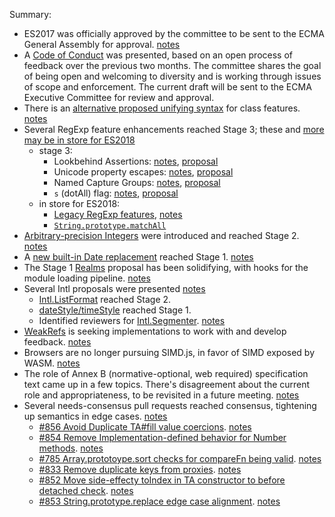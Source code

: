Summary:

- ES2017 was officially approved by the committee to be sent to the ECMA General Assembly for approval. [notes](mar-21.md#6ii-vote-to-accept-ecma-262-2017-final-draft-and-forward-it-to-ecma-ga-approval-subject-to-completion-of-rf-opt-out-period-with-no-opt-outs)
- A [Code of Conduct][] was presented, based on an open process of feedback over the previous two months. The committee shares the goal of being open and welcoming to diversity and is working through issues of scope and enforcement. The current draft will be sent to the ECMA Executive Committee for
review and approval.
- There is an [alternative proposed unifying syntax][Orthogonal-Classes] for class features. [notes][Orthogonal-Classes-notes]
- Several RegExp feature enhancements reached Stage 3; these and [more may be in store for ES2018](mar-21.md#any-items-for-the-2018-edition)
  - stage 3:
    - Lookbehind Assertions: [notes][lookbehind-notes], [proposal][lookbehind]
    - Unicode property escapes: [notes][property-escapes-notes], [proposal][property-escapes]
    - Named Capture Groups: [notes][named-groups-notes], [proposal][named-groups]
    - `s` (dotAll) flag: [notes][dotall-flag-notes], [proposal][dotall-flag]
  - in store for ES2018:
    - [Legacy RegExp features][legacy-features], [notes][legacy-features-notes]
    - [`String.prototype.matchAll`][matchAll]
- [Arbitrary-precision Integers][] were introduced and reached Stage 2. [notes](mar-23.md#10iva-arbitrary-precision-integer-type-for-stage-2)
- A [new built-in Date replacement][date] reached Stage 1. [notes](mar-23.md#12iia-date-proposal---nodatime-as-a-built-in-module-for-stage-1)
- The Stage 1 [Realms][] proposal has been solidifying, with hooks for the module loading pipeline. [notes](mar-23.md#10iic-realms-update)
- Several Intl proposals were presented [notes](mar-21.md#7-ecma-402-status-update-1)
  - [Intl.ListFormat][] reached Stage 2.
  - [dateStyle/timeStyle][] reached Stage 1.
  - Identified reviewers for [Intl.Segmenter][]. [notes](mar-21.md#10ih-intlsegmenter-requesting-stage-3)
- [WeakRefs][] is seeking implementations to work with and develop feedback. [notes](mar-21.md#weak-references-status-update)
- Browsers are no longer pursuing SIMD.js, in favor of SIMD exposed by WASM. [notes](mar-21.md#10if-simdjs-status-update)
- The role of Annex B (normative-optional, web required) specification text came up in a few topics. There's disagreement about the current role and appropriateness, to be revisited in a future meeting. [notes](mar-21.md#any-items-for-the-2018-edition)
- Several needs-consensus pull requests reached consensus, tightening up semantics in edge cases. [notes](mar-22.md#12-i-needs-consensus-prs)
  - [#856 Avoid Duplicate TA#fill value coercions](https://github.com/tc39/ecma262/pull/856). [notes](mar-22.md#856-avoid-duplicate-tafill-value-coercions)
  - [#854 Remove Implementation-defined behavior for Number methods](https://github.com/tc39/ecma262/pull/854). [notes](mar-22.md#854-remove-implementation-defined-behavior-for-number-methods)
  - [#785 Array.prototoype.sort checks for compareFn being valid](https://github.com/tc39/ecma262/pull/785). [notes](mar-22.md#785-arrayprototoypesort-checks-for-comparefn-being-valid)
  - [#833 Remove duplicate keys from proxies](https://github.com/tc39/ecma262/pull/833). [notes](mar-22.md#833-remove-duplicate-keys-from-proxies)
  - [#852 Move side-effecty toIndex in TA constructor to before detached check](https://github.com/tc39/ecma262/pull/852). [notes](mar-22.md#852-move-side-effecty-toindex-in-ta-constructor-to-before-detached-check)
  - [#853 String.prototype.replace edge case alignment](https://github.com/tc39/ecma262/pull/853). [notes](mar-22.md#853-stringprototypereplace-edge-case-alignment)

[Code of Conduct]: https://tc39.github.io/code-of-conduct-proposal/
[Orthogonal-Classes]: https://github.com/rwaldron/tc39-notes/pull/github.com/erights/Orthogonal-Classes
[Orthogonal-Classes-notes]: mar-22.md#10iiia-orthogonal-classes
[lookbehind]: https://github.com/tc39/proposal-regexp-lookbehind
[lookbehind-notes]: mar-21.md#10ib-regexp-lookbehind-assertions
[property-escapes]: https://github.com/tc39/proposal-regexp-unicode-property-escapes
[property-escapes-notes]: mar-21.md#10ic-regexp-unicode-property-escapes-for-stage-3
[named-groups]: https://github.com/tc39/proposal-regexp-named-groups
[named-groups-notes]: mar-21.md#10iib-regexp-named-groups-for-stage-3
[dotall-flag]: https://github.com/mathiasbynens/es-regexp-dotall-flag
[dotall-flag-notes]: mar-21.md#10id-regexp-dotall-flag-for-stage-2
[legacy-features]: https://github.com/tc39/proposal-regexp-legacy-features
[legacy-features-notes]: mar-21.md#10ie-regexp-legacy-features-for-stage-3
[matchAll]: https://github.com/tc39/String.prototype.matchAll
[Arbitrary-precision Integers]: https://github.com/tc39/proposal-integer
[date]: https://github.com/maggiepint/proposal-temporal
[Realms]: https://github.com/tc39/proposal-realms/
[Intl.Segmenter]: https://github.com/tc39/proposal-intl-segmenter
[WeakRefs]: https://github.com/tc39/proposal-weakrefs
[Intl.ListFormat]: https://github.com/zbraniecki/intl-list-format-spec
[dateStyle/timeStyle]: https://github.com/zbraniecki/proposal-ecma402-datetime-style
